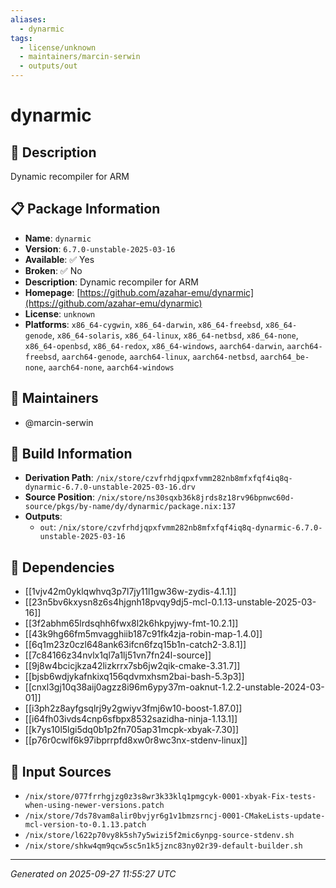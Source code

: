 ```yaml
---
aliases:
  - dynarmic
tags:
  - license/unknown
  - maintainers/marcin-serwin
  - outputs/out
---
```


# dynarmic

## 📝 Description

Dynamic recompiler for ARM

## 📋 Package Information

- **Name**: `dynarmic`
- **Version**: `6.7.0-unstable-2025-03-16`
- **Available**: ✅ Yes
- **Broken**: ✅ No
- **Description**: Dynamic recompiler for ARM
- **Homepage**: [https://github.com/azahar-emu/dynarmic](https://github.com/azahar-emu/dynarmic)
- **License**: `unknown`
- **Platforms**: `x86_64-cygwin`, `x86_64-darwin`, `x86_64-freebsd`, `x86_64-genode`, `x86_64-solaris`, `x86_64-linux`, `x86_64-netbsd`, `x86_64-none`, `x86_64-openbsd`, `x86_64-redox`, `x86_64-windows`, `aarch64-darwin`, `aarch64-freebsd`, `aarch64-genode`, `aarch64-linux`, `aarch64-netbsd`, `aarch64_be-none`, `aarch64-none`, `aarch64-windows`
## 👥 Maintainers

- @marcin-serwin


## 🔧 Build Information

- **Derivation Path**: `/nix/store/czvfrhdjqpxfvmm282nb8mfxfqf4iq8q-dynarmic-6.7.0-unstable-2025-03-16.drv`
- **Source Position**: `/nix/store/ns30sqxb36k8jrds8z18rv96bpnwc60d-source/pkgs/by-name/dy/dynarmic/package.nix:137`
- **Outputs**:
  - `out`:  `/nix/store/czvfrhdjqpxfvmm282nb8mfxfqf4iq8q-dynarmic-6.7.0-unstable-2025-03-16`

## 🔗 Dependencies

- [[1vjv42m0yklqwhvq3p7l7jy11l1gw36w-zydis-4.1.1]]
- [[23n5bv6kxysn8z6s4hjgnh18pvqy9dj5-mcl-0.1.13-unstable-2025-03-16]]
- [[3f2abhm65lrdsqhh6fwx8l2k6hkpyjwy-fmt-10.2.1]]
- [[43k9hg66fm5mvagghiib187c91fk4zja-robin-map-1.4.0]]
- [[6q1m23z0czl648ank63ifcn6fzq15b1n-catch2-3.8.1]]
- [[7c84166z34nvlx1ql7a1lj51vn7fn24l-source]]
- [[9j8w4bcicjkza42lizkrrx7sb6jw2qik-cmake-3.31.7]]
- [[bjsb6wdjykafnkixq156qdvmxhsm2bai-bash-5.3p3]]
- [[cnxl3gj10q38aij0agzz8i96m6ypy37m-oaknut-1.2.2-unstable-2024-03-01]]
- [[i3ph2z8ayfgsqlrj9y2gwiyv3fmj6w10-boost-1.87.0]]
- [[i64fh03ivds4cnp6sfbpx8532sazidha-ninja-1.13.1]]
- [[k7ys10l5lgi5dq0b1p2fn705ap31mcpk-xbyak-7.30]]
- [[p76r0cwlf6k97ibprrpfd8xw0r8wc3nx-stdenv-linux]]

## 📁 Input Sources

- `/nix/store/077frrhgjzg0z3s8wr3k33klq1pmgcyk-0001-xbyak-Fix-tests-when-using-newer-versions.patch`
- `/nix/store/7ds78vam8alir0bvjyr6g1v1bmzsrncj-0001-CMakeLists-update-mcl-version-to-0.1.13.patch`
- `/nix/store/l622p70vy8k5sh7y5wizi5f2mic6ynpg-source-stdenv.sh`
- `/nix/store/shkw4qm9qcw5sc5n1k5jznc83ny02r39-default-builder.sh`

---
*Generated on 2025-09-27 11:55:27 UTC*

